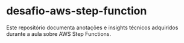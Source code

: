 # desafio-aws-step-function
Este repositório documenta anotações e insights técnicos adquiridos durante a aula sobre AWS Step Functions.

